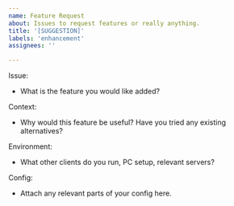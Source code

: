 ```yaml
---
name: Feature Request
about: Issues to request features or really anything.
title: '[SUGGESTION]'
labels: 'enhancement'
assignees: ''

---
```


Issue:
* What is the feature you would like added?

Context:
* Why would this feature be useful? Have you tried any existing alternatives?

Environment: 
* What other clients do you run, PC setup, relevant servers?

Config:
* Attach any relevant parts of your config here.
